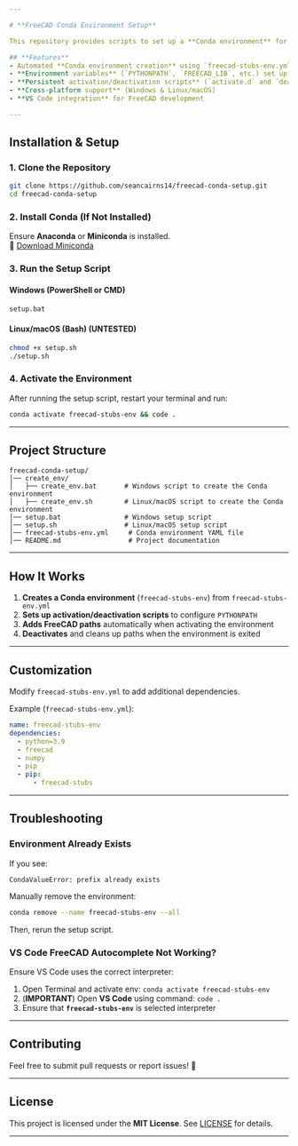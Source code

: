 ```yaml
---

# **FreeCAD Conda Environment Setup**

This repository provides scripts to set up a **Conda environment** for **FreeCAD development** with proper environment variables. It includes **Windows (BAT) and Linux/macOS (SH) scripts** for seamless configuration.

## **Features**
- Automated **Conda environment creation** using `freecad-stubs-env.yml`
- **Environment variables** (`PYTHONPATH`, `FREECAD_LIB`, etc.) set up automatically
- **Persistent activation/deactivation scripts** (`activate.d` and `deactivate.d`)
- **Cross-platform support** (Windows & Linux/macOS)
- **VS Code integration** for FreeCAD development

---
```


## **Installation & Setup**

### **1. Clone the Repository**
```sh
git clone https://github.com/seancairns14/freecad-conda-setup.git
cd freecad-conda-setup
```

### **2. Install Conda (If Not Installed)**
Ensure **Anaconda** or **Miniconda** is installed.  
🔗 [Download Miniconda](https://docs.conda.io/en/latest/miniconda.html)

### **3. Run the Setup Script**
#### **Windows (PowerShell or CMD)**
```cmd
setup.bat
```

#### **Linux/macOS (Bash)** (**UNTESTED**)
```sh
chmod +x setup.sh
./setup.sh
```

### **4. Activate the Environment**
After running the setup script, restart your terminal and run:
```sh
conda activate freecad-stubs-env && code .
```

---

## **Project Structure**
```
freecad-conda-setup/
│── create_env/
│   ├── create_env.bat       # Windows script to create the Conda environment
│   ├── create_env.sh        # Linux/macOS script to create the Conda environment
│── setup.bat                # Windows setup script
│── setup.sh                 # Linux/macOS setup script
│── freecad-stubs-env.yml     # Conda environment YAML file
│── README.md                 # Project documentation
```

---

## **How It Works**
1. **Creates a Conda environment** (`freecad-stubs-env`) from `freecad-stubs-env.yml`
2. **Sets up activation/deactivation scripts** to configure `PYTHONPATH`
3. **Adds FreeCAD paths** automatically when activating the environment
4. **Deactivates** and cleans up paths when the environment is exited

---

## **Customization**
Modify `freecad-stubs-env.yml` to add additional dependencies.

Example (`freecad-stubs-env.yml`):
```yaml
name: freecad-stubs-env
dependencies:
  - python=3.9
  - freecad
  - numpy
  - pip
  - pip:
      - freecad-stubs
```

---

## **Troubleshooting**
### **Environment Already Exists**
If you see:
```
CondaValueError: prefix already exists
```
Manually remove the environment:
```sh
conda remove --name freecad-stubs-env --all
```
Then, rerun the setup script.

### **VS Code FreeCAD Autocomplete Not Working?**
Ensure VS Code uses the correct interpreter:
1. Open Terminal and activate env:  ```conda activate freecad-stubs-env ```
2. (**IMPORTANT**) Open **VS Code** using command: ```code . ``` 
3. Ensure that **`freecad-stubs-env`** is selected interpreter

---

## **Contributing**
Feel free to submit pull requests or report issues! 🚀

---

## **License**
This project is licensed under the **MIT License**. See [LICENSE](LICENSE) for details.

---
